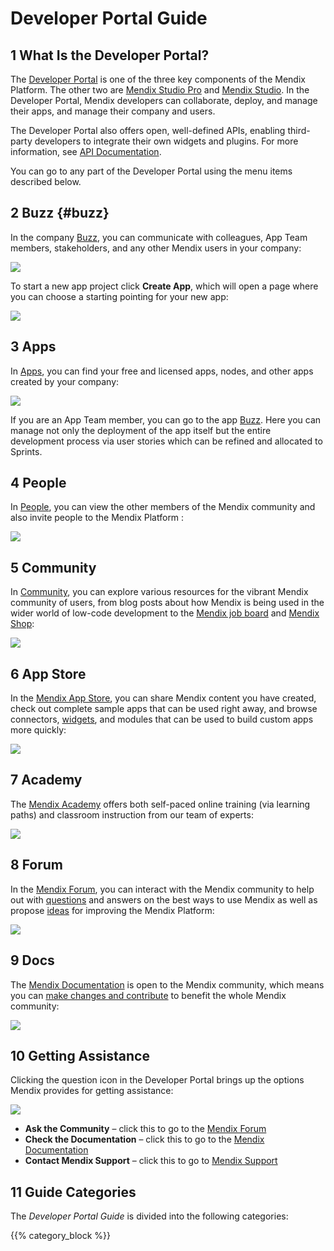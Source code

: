 # Developer Portal Guide

## 1 What Is the Developer Portal?

The [Developer Portal](http://home.mendix.com) is one of the three key components of the Mendix Platform. The other two are [Mendix Studio Pro](/refguide/modeling) and [Mendix Studio](/studio/index). In the Developer Portal, Mendix developers can collaborate, deploy, and manage their apps, and manage their company and users. 

The Developer Portal also offers open, well-defined APIs, enabling third-party developers to integrate their own widgets and plugins. For more information, see [API Documentation](/apidocs-mxsdk/apidocs/).

You can go to any part of the Developer Portal using the menu items described below.

## 2 Buzz {#buzz}

In the company [Buzz](collaborate/buzz), you can communicate with colleagues, App Team members, stakeholders, and any other Mendix users in your company:

![](attachments/developerportal-buzz.png)

To start a new app project click **Create App**, which will open a page where you can choose a starting pointing for your new app:

![](attachments/create-app.png)

## 3 Apps

In [Apps](/developerportal/apps-list/index), you can find your free and licensed apps, nodes, and other apps created by your company:

![](attachments/developerportal-apps.png)

If you are an App Team member, you can go to the app [Buzz](collaborate/buzz). Here you can  manage not only the deployment of the app itself but the entire development process via user stories which can be refined and allocated to Sprints.

## 4 People

In [People](mendix-profile/index#connections), you can view the other members of the Mendix community and also invite people to the Mendix Platform :

![](attachments/developerportal-people.png)

## 5 Community

In [Community](/developerportal/community-tools/index), you can explore various resources for the vibrant Mendix community of users, from blog posts about how Mendix is being used in the wider world of low-code development to the [Mendix job board](/developerportal/community-tools/mendix-job-board) and [Mendix Shop](https://shop.mendix.com/):

![](attachments/developerportal-community.png)

## 6 App Store

In the [Mendix App Store](/appstore/general/app-store-overview), you can share Mendix content you have created, check out complete sample apps that can be used right away, and browse connectors, [widgets](https://appstore.home.mendix.com/link/app/48902/), and modules that can be used to build custom apps more quickly:

![](attachments/developerportal-app-store.png)

## 7 Academy 

The [Mendix Academy](https://gettingstarted.mendixcloud.com/link/home) offers both self-paced online training (via learning paths) and classroom instruction from our team of experts:

![](attachments/developerportal-academy.png)

## 8 Forum

In the [Mendix Forum](/developerportal/community-tools/mendix-forum), you can interact with the Mendix community to help out with [questions](https://forum.mendixcloud.com/link/questions/) and answers on the best ways to use Mendix as well as propose [ideas](https://forum.mendixcloud.com/link/ideas/) for improving the Mendix Platform:

![](attachments/developerportal-forum.png)

## 9 Docs

The [Mendix Documentation](https://docs.mendix.com/) is open to the Mendix community, which means you can [make changes and contribute](/developerportal/community-tools/contribute-to-the-mendix-documentation) to benefit the whole Mendix community:

![](attachments/developerportal-docs.png)

## 10 Getting Assistance

Clicking the question icon in the Developer Portal brings up the options Mendix provides for getting assistance:

![](attachments/developerportal-assistance.png)

* **Ask the Community** – click this to go to the [Mendix Forum](https://forum.mendixcloud.com/index4.html)
* **Check the Documentation** – click this to go to the [Mendix Documentation](https://docs.mendix.com/)
* **Contact Mendix Support** – click this to go to [Mendix Support](https://support.mendix.com/hc/en-us)

## 11 Guide Categories

The *Developer Portal Guide* is divided into the following categories:

{{% category_block %}}
